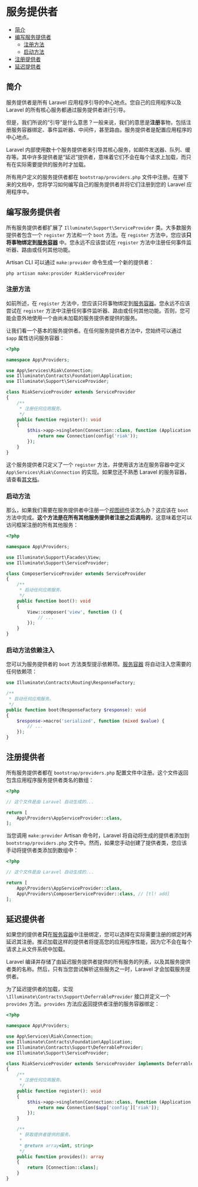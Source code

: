 # 服务提供者

- [简介](#introduction)
- [编写服务提供者](#writing-service-providers)
  - [注册方法](#the-register-method)
  - [启动方法](#the-boot-method)
- [注册提供者](#registering-providers)
- [延迟提供者](#deferred-providers)

## 简介

服务提供者是所有 Laravel 应用程序引导的中心地点。您自己的应用程序以及 Laravel 的所有核心服务都通过服务提供者进行引导。

但是，我们所说的“引导”是什么意思？一般来说，我们的意思是**注册**事物，包括注册服务容器绑定、事件监听器、中间件，甚至路由。服务提供者是配置应用程序的中心地点。

Laravel 内部使用数十个服务提供者来引导其核心服务，如邮件发送器、队列、缓存等。其中许多提供者是“延迟”提供者，意味着它们不会在每个请求上加载，而只有在实际需要提供的服务时才加载。

所有用户定义的服务提供者都在 `bootstrap/providers.php` 文件中注册。在接下来的文档中，您将学习如何编写自己的服务提供者并将它们注册到您的 Laravel 应用程序中。

## 编写服务提供者

所有服务提供者都扩展了 `Illuminate\Support\ServiceProvider` 类。大多数服务提供者包含一个 `register` 方法和一个 `boot` 方法。在 `register` 方法中，您应该**只将事物绑定到[服务容器](/docs/{{version}}/container)** 中。您永远不应该尝试在 `register` 方法中注册任何事件监听器、路由或任何其他功能。

Artisan CLI 可以通过 `make:provider` 命令生成一个新的提供者：

```shell
php artisan make:provider RiakServiceProvider
```

### 注册方法

如前所述，在 `register` 方法中，您应该只将事物绑定到[服务容器](/docs/{{version}}/container)。您永远不应该尝试在 `register` 方法中注册任何事件监听器、路由或任何其他功能。否则，您可能会意外地使用一个由尚未加载的服务提供者提供的服务。

让我们看一个基本的服务提供者。在任何服务提供者方法中，您始终可以通过 `$app` 属性访问服务容器：

```php
<?php

namespace App\Providers;

use App\Services\Riak\Connection;
use Illuminate\Contracts\Foundation\Application;
use Illuminate\Support\ServiceProvider;

class RiakServiceProvider extends ServiceProvider
{
    /**
     * 注册任何应用服务。
     */
    public function register(): void
    {
        $this->app->singleton(Connection::class, function (Application $app) {
            return new Connection(config('riak'));
        });
    }
}
```

这个服务提供者只定义了一个 `register` 方法，并使用该方法在服务容器中定义 `App\Services\Riak\Connection` 的实现。如果您还不熟悉 Laravel 的服务容器，请查看[其文档](/docs/{{version}}/container)。

### 启动方法

那么，如果我们需要在服务提供者中注册一个[视图组件](/docs/{{version}}/views#view-composers)该怎么办？这应该在 `boot` 方法中完成。**这个方法是在所有其他服务提供者注册之后调用的**，这意味着您可以访问框架注册的所有其他服务：

```php
<?php

namespace App\Providers;

use Illuminate\Support\Facades\View;
use Illuminate\Support\ServiceProvider;

class ComposerServiceProvider extends ServiceProvider
{
    /**
     * 启动任何应用服务。
     */
    public function boot(): void
    {
        View::composer('view', function () {
            // ...
        });
    }
}
```

### 启动方法依赖注入

您可以为服务提供者的 `boot` 方法类型提示依赖项。[服务容器](/docs/{{version}}/container) 将自动注入您需要的任何依赖项：

```php
use Illuminate\Contracts\Routing\ResponseFactory;

/**
 * 启动任何应用服务。
 */
public function boot(ResponseFactory $response): void
{
    $response->macro('serialized', function (mixed $value) {
        // ...
    });
}
```

## 注册提供者

所有服务提供者都在 `bootstrap/providers.php` 配置文件中注册。这个文件返回包含应用程序服务提供者类名的数组：

```php
<?php

// 这个文件是由 Laravel 自动生成的...

return [
    App\Providers\AppServiceProvider::class,
];
```

当您调用 `make:provider` Artisan 命令时，Laravel 将自动将生成的提供者添加到 `bootstrap/providers.php` 文件中。然而，如果您手动创建了提供者类，您应该手动将提供者类添加到数组中：

```php
<?php

// 这个文件是由 Laravel 自动生成的...

return [
    App\Providers\AppServiceProvider::class,
    App\Providers\ComposerServiceProvider::class, // [tl! add]
];
```

## 延迟提供者

如果您的提供者**只**在[服务容器](/docs/{{version}}/container)中注册绑定，您可以选择在实际需要注册的绑定时再延迟其注册。推迟加载这样的提供者将提高您的应用程序性能，因为它不会在每个请求上从文件系统中加载。

Laravel 编译并存储了由延迟服务提供者提供的所有服务的列表，以及其服务提供者类的名称。然后，只有当您尝试解析这些服务之一时，Laravel 才会加载服务提供者。

为了延迟提供者的加载，实现 `\Illuminate\Contracts\Support\DeferrableProvider` 接口并定义一个 `provides` 方法。`provides` 方法应返回提供者注册的服务容器绑定：

```php
<?php

namespace App\Providers;

use App\Services\Riak\Connection;
use Illuminate\Contracts\Foundation\Application;
use Illuminate\Contracts\Support\DeferrableProvider;
use Illuminate\Support\ServiceProvider;

class RiakServiceProvider extends ServiceProvider implements DeferrableProvider
{
    /**
     * 注册任何应用服务。
     */
    public function register(): void
    {
        $this->app->singleton(Connection::class, function (Application $app) {
            return new Connection($app['config']['riak']);
        });
    }

    /**
     * 获取提供者提供的服务。
     *
     * @return array<int, string>
     */
    public function provides(): array
    {
        return [Connection::class];
    }
}
```

